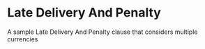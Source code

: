 # Late Delivery And Penalty

A sample Late Delivery And Penalty clause that considers multiple currencies
